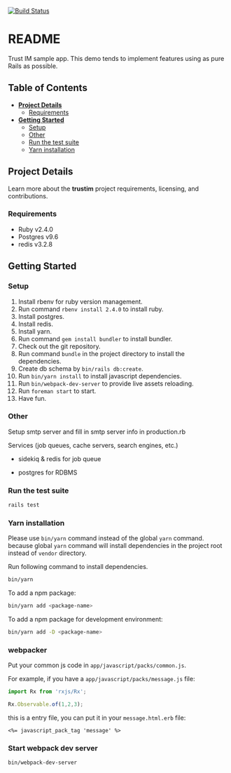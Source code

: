 [![Build Status](https://travis-ci.org/Bypolr/trustim.svg?branch=master)](https://travis-ci.org/Bypolr/trustim)

# README

Trust IM sample app.
This demo tends to implement features using as pure Rails as possible.

## Table of Contents

* [**Project Details**](#project-details)
  * [Requirements](#requirements)
* [**Getting Started**](#getting-started)
  * [Setup](#setup)
  * [Other](#other)
  * [Run the test suite](#run-the-test-suite)
  * [Yarn installation](#yarn-installation)

## Project Details

Learn more about the **trustim** project requirements, licensing, and contributions.

### Requirements

- Ruby v2.4.0
- Postgres v9.6
- redis v3.2.8

## Getting Started

### Setup

1. Install rbenv for ruby version management.
2. Run command `rbenv install 2.4.0` to install ruby.
3. Install postgres.
4. Install redis.
5. Install yarn.
6. Run command `gem install bundler` to install bundler.
7. Check out the git repository.
8. Run command `bundle` in the project directory to install the dependencies.
9. Create db schema by `bin/rails db:create`.
10. Run `bin/yarn install` to install javascript dependencies.
11. Run `bin/webpack-dev-server` to provide live assets reloading.
12. Run `foreman start` to start.
13. Have fun.

### Other

Setup smtp server and fill in smtp server info in production.rb

Services (job queues, cache servers, search engines, etc.)

- sidekiq & redis for job queue

- postgres for RDBMS

### Run the test suite

```bash
rails test
```

### Yarn installation

Please use `bin/yarn` command instead of the global `yarn` command.
because global `yarn` command will install dependencies in the project root
instead of `vendor` directory.

Run following command to install dependencies.

```bash
bin/yarn
```

To add a npm package:

```bash
bin/yarn add <package-name>
```

To add a npm package for development environment:

```bash
bin/yarn add -D <package-name>
```

### webpacker

Put your common js code in `app/javascript/packs/common.js`.

For example, if you have a `app/javascript/packs/message.js` file:

```js
import Rx from 'rxjs/Rx';

Rx.Observable.of(1,2,3);
```

this is a entry file, you can put it in your `message.html.erb` file:

`<%= javascript_pack_tag 'message' %>`

### Start webpack dev server

```bash
bin/webpack-dev-server
```
